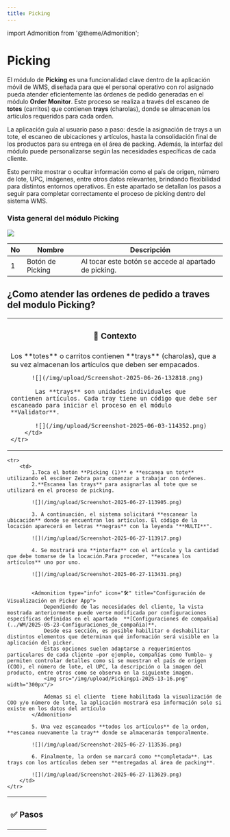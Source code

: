 ```yaml
---
title: Picking
---
```


import Admonition from '@theme/Admonition';


# Picking

El módulo de **Picking** es una funcionalidad clave dentro de la aplicación móvil de WMS, diseñada para que el personal operativo con rol asignado pueda atender eficientemente las órdenes de pedido generadas en el módulo **Order Monitor**.
Este proceso se realiza a través del escaneo de **totes** (carritos) que contienen **trays** (charolas), donde se almacenan los artículos requeridos para cada orden. 

La aplicación guía al usuario paso a paso: desde la asignación de trays a un tote, el escaneo de ubicaciones y artículos, hasta la consolidación final de los productos para su entrega en el área de packing.
Además, la interfaz del módulo puede personalizarse según las necesidades específicas de cada cliente. 

Esto permite mostrar o ocultar información como el país de origen, número de lote, UPC, imágenes, entre otros datos relevantes, brindando flexibilidad para distintos entornos operativos.
En este apartado se detallan los pasos a seguir para completar correctamente el proceso de picking dentro del sistema WMS.


### Vista general del módulo Picking

![](/img/upload/Screenshot-2025-05-23-094117.png)

| No | Nombre            | Descripción                                                   |
|----|-------------------|---------------------------------------------------------------|
| 1  | Botón de Picking  | Al tocar este botón se accede al apartado de picking.         |



## ¿Como atender las ordenes de pedido a traves del modulo Picking?

<table>
    <tr>
        <th><h3>🧾 Contexto </h3></th>
    </tr>
    <tr>
        <td>
           Los **totes** o carritos contienen **trays** (charolas), que a su vez almacenan los artículos que deben ser empacados.

          ![](/img/upload/Screenshot-2025-06-26-132818.png)

           Las **trays** son unidades individuales que contienen artículos. Cada tray tiene un código que debe ser escaneado para iniciar el proceso en el módulo **Validator**.

           ![](/img/upload/Screenshot-2025-06-03-114352.png)
        </td>
    </tr>
</table>

<table>
    <tr>
        <th><h3>✅ Pasos</h3></th>
    </tr>

    <tr>
        <td>
            1.Toca el botón **Picking (1)** e **escanea un tote** utilizando el escáner Zebra para comenzar a trabajar con órdenes.
            2.**Escanea las trays** para asignarlas al tote que se utilizará en el proceso de picking.

            ![](/img/upload/Screenshot-2025-06-27-113905.png)

            3. A continuación, el sistema solicitará **escanear la ubicación** donde se encuentran los artículos. El código de la locación aparecerá en letras **negras** con la leyenda "**MULTI**".

            ![](/img/upload/Screenshot-2025-06-27-113917.png)

            4. Se mostrará una **interfaz** con el artículo y la cantidad que debe tomarse de la locación.Para proceder, **escanea los artículos** uno por uno.

            ![](/img/upload/Screenshot-2025-06-27-113431.png)


            <Admonition type="info" icon="🛠" title="Configuración de Visualización en Picker App">
                Dependiendo de las necesidades del cliente, la vista mostrada anteriormente puede verse modificada por configuraciones específicas definidas en el apartado  **[Configuraciones de compañia](../WM/2025-05-23-Configuraciones_de_compañia)**.
                Desde esa sección, es posible habilitar o deshabilitar distintos elementos que determinan qué información será visible en la aplicación del picker.
                Estas opciones suelen adaptarse a requerimientos particulares de cada cliente —por ejemplo, compañías como Tumble— y permiten controlar detalles como si se muestran el país de origen (COO), el número de lote, el UPC, la descripción o la imagen del producto, entre otros como se observa en la siguiente imagen.
                <img src="/img/upload/Pickingp1-2025-13-16.png" width="300px"/>

                Ademas si el cliente  tiene habilitada la visualización de COO y/o número de lote, la aplicación mostrará esa información solo si existe en los datos del artículo
            </Admonition>

            5. Una vez escaneados **todos los artículos** de la orden, **escanea nuevamente la tray** donde se almacenarán temporalmente.

            ![](/img/upload/Screenshot-2025-06-27-113536.png)

            6. Finalmente, la orden se marcará como **completada**. Las trays con los artículos deben ser **entregadas al área de packing**.

            ![](/img/upload/Screenshot-2025-06-27-113629.png)
        </td>
    </tr>
</table>

